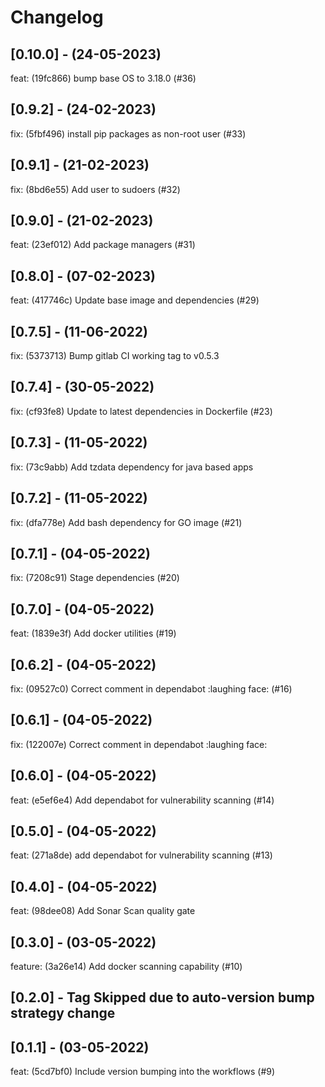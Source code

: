 # Changelog

## [0.10.0] - (24-05-2023)
feat: (19fc866) bump base OS to 3.18.0 (#36)

## [0.9.2] - (24-02-2023)
fix: (5fbf496) install pip packages as non-root user (#33)

## [0.9.1] - (21-02-2023)
fix: (8bd6e55) Add user to sudoers (#32)

## [0.9.0] - (21-02-2023)
feat: (23ef012) Add package managers (#31)

## [0.8.0] - (07-02-2023)
feat: (417746c) Update base image and dependencies (#29)

## [0.7.5] - (11-06-2022)
fix: (5373713) Bump gitlab CI working tag to v0.5.3

## [0.7.4] - (30-05-2022)
fix: (cf93fe8) Update to latest dependencies in Dockerfile (#23)

## [0.7.3] - (11-05-2022)
fix: (73c9abb) Add tzdata dependency for java based apps

## [0.7.2] - (11-05-2022)
fix: (dfa778e) Add bash dependency for GO image (#21)

## [0.7.1] - (04-05-2022)
fix: (7208c91) Stage dependencies (#20)

## [0.7.0] - (04-05-2022)
feat: (1839e3f) Add docker utilities (#19)

## [0.6.2] - (04-05-2022)
fix: (09527c0) Correct comment in dependabot :laughing face: (#16)

## [0.6.1] - (04-05-2022)
fix: (122007e) Correct comment in dependabot :laughing face:

## [0.6.0] - (04-05-2022)
feat: (e5ef6e4) Add dependabot for vulnerability scanning (#14)

## [0.5.0] - (04-05-2022)
feat: (271a8de) add dependabot for vulnerability scanning (#13)

## [0.4.0] - (04-05-2022)
feat: (98dee08) Add Sonar Scan quality gate

## [0.3.0] - (03-05-2022)
feature: (3a26e14) Add docker scanning capability (#10)

## [0.2.0] - Tag Skipped due to auto-version bump strategy change

## [0.1.1] - (03-05-2022)
feat: (5cd7bf0) Include version bumping into the workflows (#9)
